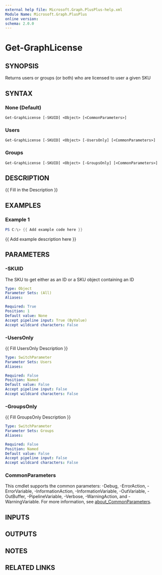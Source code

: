 ```yaml
---
external help file: Microsoft.Graph.PlusPlus-help.xml
Module Name: Microsoft.Graph.PlusPlus
online version:
schema: 2.0.0
---
```


# Get-GraphLicense

## SYNOPSIS
Returns users or groups (or both) who are licensed to user a given SKU

## SYNTAX

### None (Default)
```
Get-GraphLicense [-SKUID] <Object> [<CommonParameters>]
```

### Users
```
Get-GraphLicense [-SKUID] <Object> [-UsersOnly] [<CommonParameters>]
```

### Groups
```
Get-GraphLicense [-SKUID] <Object> [-GroupsOnly] [<CommonParameters>]
```

## DESCRIPTION
{{ Fill in the Description }}

## EXAMPLES

### Example 1
```powershell
PS C:\> {{ Add example code here }}
```

{{ Add example description here }}

## PARAMETERS

### -SKUID
The SKU to get either as an ID or a SKU object containing an ID

```yaml
Type: Object
Parameter Sets: (All)
Aliases:

Required: True
Position: 1
Default value: None
Accept pipeline input: True (ByValue)
Accept wildcard characters: False
```

### -UsersOnly
{{ Fill UsersOnly Description }}

```yaml
Type: SwitchParameter
Parameter Sets: Users
Aliases:

Required: False
Position: Named
Default value: False
Accept pipeline input: False
Accept wildcard characters: False
```

### -GroupsOnly
{{ Fill GroupsOnly Description }}

```yaml
Type: SwitchParameter
Parameter Sets: Groups
Aliases:

Required: False
Position: Named
Default value: False
Accept pipeline input: False
Accept wildcard characters: False
```

### CommonParameters
This cmdlet supports the common parameters: -Debug, -ErrorAction, -ErrorVariable, -InformationAction, -InformationVariable, -OutVariable, -OutBuffer, -PipelineVariable, -Verbose, -WarningAction, and -WarningVariable. For more information, see [about_CommonParameters](http://go.microsoft.com/fwlink/?LinkID=113216).

## INPUTS

## OUTPUTS

## NOTES

## RELATED LINKS
